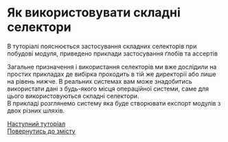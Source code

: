 # Як використовувати складні селектори

В туторіалі пояснюється застосування складних селекторів при побудові модуля, приведено приклади застосування ґлобів та ассертів

Загальне призначення і використання селекторів ми вже дослідили на простих прикладах де вибірка проходить в тій же директорії або лише на рівень нижче. В реальних системах вам може знадобитись використати дані з будь-якого місця операційної системи, саме для цього використовуються складні селектори.  
В прикладі розглянемо систему яка буде створювати експорт модулів з двох різних шляхів.


[Наступний туторіал]()  
[Повернутись до змісту](Topics.ukr.md)